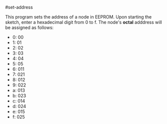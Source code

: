 #set-address

This program sets the address of a node in EEPROM.
Upon starting the sketch, enter a hexadecimal digit from 0 to f.
The node's **octal** adddress will be assigned as follows:

- 0: 00
- 1: 01
- 2: 02
- 3: 03
- 4: 04
- 5: 05
- 6: 011
- 7: 021
- 8: 012
- 9: 022
- a: 013
- b: 023
- c: 014
- d: 024
- e: 015
- f: 025
